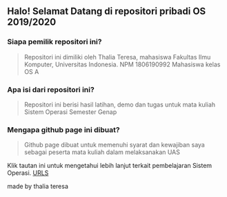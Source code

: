 ## Halo! Selamat Datang di repositori pribadi OS 2019/2020

### Siapa pemilik repositori ini? 
> Repositori ini dimiliki oleh Thalia Teresa, mahasiswa Fakultas Ilmu Komputer, Universitas Indonesia.
> NPM 1806190992
> Mahasiswa kelas OS A

### Apa isi dari repositori ini?
> Repositori ini berisi hasil latihan, demo dan tugas untuk mata kuliah Sistem Operasi Semester Genap

### Mengapa github page ini dibuat?
> Github page dibuat untuk memenuhi syarat dan kewajiban saya sebagai peserta mata kuliah dalam melaksanakan UAS


Klik tautan ini untuk mengetahui lebih lanjut terkait pembelajaran Sistem Operasi. [URLS](./url.md)



made by thalia teresa
